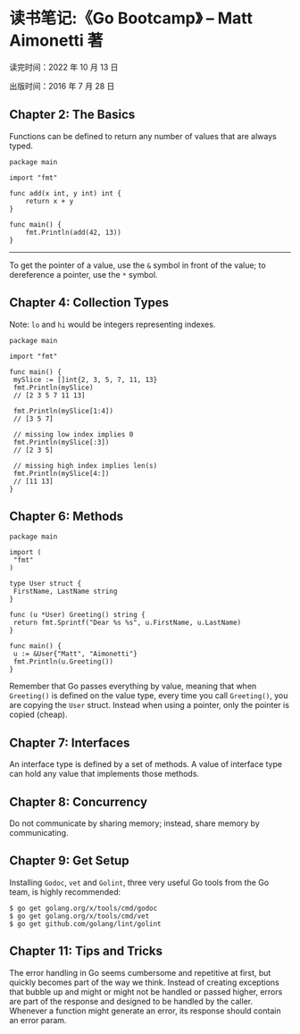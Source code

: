 # 读书笔记:《Go Bootcamp》 – Matt Aimonetti 著

读完时间：2022 年 10 月 13 日

出版时间：2016 年 7 月 28 日

## Chapter 2: The Basics 

Functions can be defined to return any number of values that are always typed.

```
package main

import "fmt"

func add(x int, y int) int {
    return x + y
}

func main() {
    fmt.Println(add(42, 13))
}
```

---

To get the pointer of a value, use the `&` symbol in front of the value; to dereference a pointer, use the `*` symbol.

## Chapter 4: Collection Types

Note: `lo` and `hi` would be integers representing indexes.

```
package main

import "fmt"

func main() {
 mySlice := []int{2, 3, 5, 7, 11, 13}
 fmt.Println(mySlice)
 // [2 3 5 7 11 13]

 fmt.Println(mySlice[1:4])
 // [3 5 7]

 // missing low index implies 0
 fmt.Println(mySlice[:3])
 // [2 3 5]

 // missing high index implies len(s)
 fmt.Println(mySlice[4:])
 // [11 13]
}
```

## Chapter 6: Methods

```
package main

import (
 "fmt"
)

type User struct {
 FirstName, LastName string
}

func (u *User) Greeting() string {
 return fmt.Sprintf("Dear %s %s", u.FirstName, u.LastName)
}

func main() {
 u := &User{"Matt", "Aimonetti"}
 fmt.Println(u.Greeting())
}
```

Remember that Go passes everything by value, meaning that when `Greeting()` is defined on the value type, every time you call `Greeting()`, you are copying the `User` struct. Instead when using a pointer, only the pointer is copied (cheap).

## Chapter 7: Interfaces

An interface type is defined by a set of methods. A value of interface type can hold any value that implements those methods.

## Chapter 8: Concurrency

Do not communicate by sharing memory; instead, share memory by communicating.

## Chapter 9: Get Setup

Installing `Godoc`, `vet` and `Golint`, three very useful Go tools from the Go team, is highly recommended:

```
$ go get golang.org/x/tools/cmd/godoc
$ go get golang.org/x/tools/cmd/vet
$ go get github.com/golang/lint/golint
```

## Chapter 11: Tips and Tricks

The error handling in Go seems cumbersome and repetitive at first, but quickly becomes part of the way we think. Instead of creating exceptions that bubble up and might or might not be handled or passed higher, errors are part of the response and designed to be handled by the caller. Whenever a function might generate an error, its response should contain an error param.
